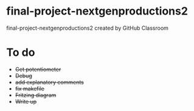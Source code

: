 # final-project-nextgenproductions2
final-project-nextgenproductions2 created by GitHub Classroom
# To do 

- <strike>Get potentiometer</strike>
- <strike>Debug</strike>
- <strike>add explanatory comments</strike> 
- <strike>fix makefile</strike>
- <strike>Fritzing diagram</strike>
- <strike>Write up</strike>
